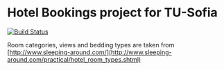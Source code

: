 # Hotel Bookings project for TU-Sofia

[![Build Status](https://travis-ci.org/ThuF/tu-sofia-bookings.svg)](https://travis-ci.org/ThuF/tu-sofia-bookings)

Room categories, views and bedding types are taken from [http://www.sleeping-around.com/](http://www.sleeping-around.com/practical/hotel_room_types.shtml)
